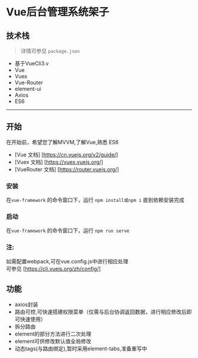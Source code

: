 # Vue后台管理系统架子

## <a name="features">技术栈</a>
> 详情可参见 `package.json`
* 基于VueCli3.v
* Vue
* Vuex
* Vue-Router
* element-ui
* Axios
* ES6

***

## <a name="begin">开始</a>
在开始前，希望您了解MVVM,了解Vue,熟悉 ES6

* [Vue 文档] [https://cn.vuejs.org/v2/guide/]
* [Vuex 文档] [https://vuex.vuejs.org/]
* [VueRouter 文档] [https://router.vuejs.org/]


### <a name="install">安装</a>
在`vue-framework` 的命令窗口下，运行 `npm install或npm i`
直到依赖安装完成

### <a name="start">启动</a>
在`vue-framework` 的命令窗口下，运行 `npm run serve`

### <a name="notice">注:</a>
如需配置webpack,可在vue.config.js中进行相应处理  
可参见 [https://cli.vuejs.org/zh/config/]

## <a name="features">功能</a>
* axios封装
* 路由可控,可快速搭建权限菜单（仅需与后台协调返回数据，进行相应修改后即可快速使用）
* 拆分路由
* element的部分方法进行二次处理
* element可供修改默认值全局修改
* 动态tags(与路由绑定),暂时采用element-tabs,准备重写中


